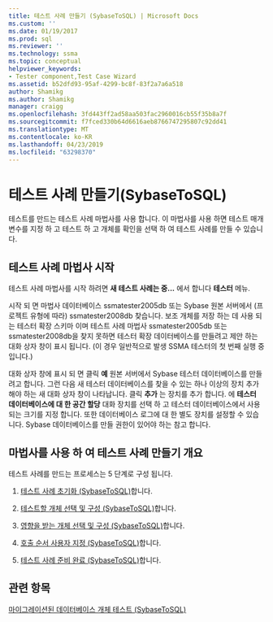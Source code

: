 ```yaml
---
title: 테스트 사례 만들기 (SybaseToSQL) | Microsoft Docs
ms.custom: ''
ms.date: 01/19/2017
ms.prod: sql
ms.reviewer: ''
ms.technology: ssma
ms.topic: conceptual
helpviewer_keywords:
- Tester component,Test Case Wizard
ms.assetid: b52dfd93-95af-4299-bc8f-83f2a7a6a518
author: Shamikg
ms.author: Shamikg
manager: craigg
ms.openlocfilehash: 3fd443ff2ad58aa503fac2960016cb55f35b8a7f
ms.sourcegitcommit: f7fced330b64d6616aeb8766747295807c92dd41
ms.translationtype: MT
ms.contentlocale: ko-KR
ms.lasthandoff: 04/23/2019
ms.locfileid: "63298370"
---
```

# <a name="creating-test-cases-sybasetosql"></a>테스트 사례 만들기(SybaseToSQL)
테스트를 만드는 테스트 사례 마법사를 사용 합니다. 이 마법사를 사용 하면 테스트 매개 변수를 지정 하 고 테스트 하 고 개체를 확인을 선택 하 여 테스트 사례를 만들 수 있습니다.  
  
## <a name="starting-the-test-case-wizard"></a>테스트 사례 마법사 시작  
테스트 사례 마법사를 시작 하려면 **새 테스트 사례는 중...**  에서 합니다 **테스터** 메뉴.  
  
시작 되 면 마법사 데이터베이스 ssmatester2005db 또는 Sybase 원본 서버에서 (프로젝트 유형에 따라) ssmatester2008db 찾습니다. 보조 개체를 저장 하는 데 사용 되는 테스터 확장 스키마 이며 테스트 사례 마법사 ssmatester2005db 또는 ssmatester2008db을 찾지 못하면 테스터 확장 데이터베이스를 만들려고 제안 하는 대화 상자 창이 표시 됩니다. (이 경우 일반적으로 발생 SSMA 테스터의 첫 번째 실행 중입니다.)  
  
대화 상자 창에 표시 되 면 클릭 **예** 원본 서버에서 Sybase 테스터 데이터베이스를 만들려고 합니다. 그런 다음 새 테스터 데이터베이스를 찾을 수 있는 하나 이상의 장치 추가 해야 하는 새 대화 상자 창이 나타납니다. 클릭 **추가** 는 장치를 추가 합니다. 에 **테스터 데이터베이스에 대 한 공간 할당** 대화 장치를 선택 하 고 테스터 데이터베이스에서 사용 되는 크기를 지정 합니다. 또한 데이터베이스 로그에 대 한 별도 장치를 설정할 수 있습니다. Sybase 데이터베이스를 만들 권한이 있어야 하는 참고 합니다.  
  
## <a name="overview-of-creating-test-cases-using-the-wizard"></a>마법사를 사용 하 여 테스트 사례 만들기 개요  
테스트 사례를 만드는 프로세스는 5 단계로 구성 됩니다.  
  
1.  [테스트 사례 초기화 &#40;SybaseToSQL&#41;](../../ssma/sybase/initializing-test-cases-sybasetosql.md)합니다.  
  
2.  [테스트할 개체 선택 및 구성 &#40;SybaseToSQL&#41;](../../ssma/sybase/selecting-and-configuring-objects-to-test-sybasetosql.md)합니다.  
  
3.  [영향을 받는 개체 선택 및 구성 &#40;SybaseToSQL&#41;](../../ssma/sybase/selecting-and-configuring-affected-objects-sybasetosql.md)합니다.  
  
4.  [호출 순서 사용자 지정 &#40;SybaseToSQL&#41;](../../ssma/sybase/customizing-calls-order-sybasetosql.md)합니다.  
  
5.  [테스트 사례 준비 완료 &#40;SybaseToSQL&#41;](../../ssma/sybase/finishing-test-case-preparation-sybasetosql.md)합니다.  
  
## <a name="see-also"></a>관련 항목  
[마이그레이션된 데이터베이스 개체 테스트 &#40;SybaseToSQL&#41;](../../ssma/sybase/testing-migrated-database-objects-sybasetosql.md)  
  
